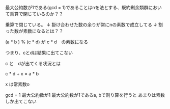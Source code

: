 
最大公約数が1である(gcd = 1)であることはnを法とする、既約剰余類群において乗算で閉じているのか？？

乗算で閉じている。
↓
掛け合わせた数の余りが常にnの素数で成立してる
↓
割った数が素数になるとは？？

(a * b ) % (c * d) が c * d　の素数になる

つまり、cとdは結果に出てこない

c と　dが出てくる状況とは


c * d  + x = a * b

x は常素数o

gcd = 1
最大公約数が1
最大公約数が1であるa, bで割り算を行うと
あまりは素数しか出てこない



